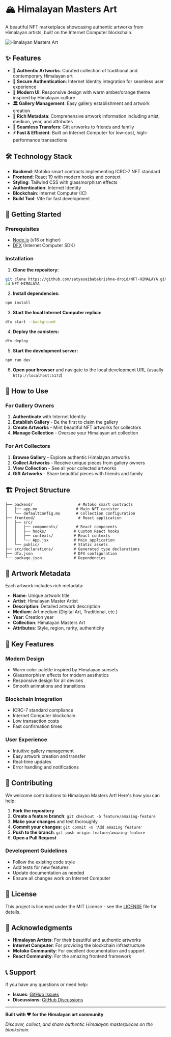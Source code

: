 # 🏔️ Himalayan Masters Art

A beautiful NFT marketplace showcasing authentic artworks from Himalayan artists, built on the Internet Computer blockchain.

![Himalayan Masters Art](https://images.unsplash.com/photo-1541961017774-22349e4a1262?w=800&h=400&fit=crop&crop=center)

## ✨ Features

- **🎨 Authentic Artworks**: Curated collection of traditional and contemporary Himalayan art
- **🔐 Secure Authentication**: Internet Identity integration for seamless user experience
- **📱 Modern UI**: Responsive design with warm amber/orange theme inspired by Himalayan culture
- **🏛️ Gallery Management**: Easy gallery establishment and artwork creation
- **💎 Rich Metadata**: Comprehensive artwork information including artist, medium, year, and attributes
- **🔄 Seamless Transfers**: Gift artworks to friends and family
- **⚡ Fast & Efficient**: Built on Internet Computer for low-cost, high-performance transactions

## 🛠️ Technology Stack

- **Backend**: Motoko smart contracts implementing ICRC-7 NFT standard
- **Frontend**: React 19 with modern hooks and context
- **Styling**: Tailwind CSS with glassmorphism effects
- **Authentication**: Internet Identity
- **Blockchain**: Internet Computer (IC)
- **Build Tool**: Vite for fast development

## 🚀 Getting Started

### Prerequisites

- [Node.js](https://nodejs.org/) (v16 or higher)
- [DFX](https://internetcomputer.org/docs/current/developer-docs/setup/install/) (Internet Computer SDK)

### Installation

1. **Clone the repository:**
```bash
git clone https://github.com/satyasaibabakrishna-droid/NFT-HIMALAYA.git
cd NFT-HIMALAYA
```

2. **Install dependencies:**
```bash
npm install
```

3. **Start the local Internet Computer replica:**
```bash
dfx start --background
```

4. **Deploy the canisters:**
```bash
dfx deploy
```

5. **Start the development server:**
```bash
npm run dev
```

6. **Open your browser** and navigate to the local development URL (usually `http://localhost:5173`)

## 🎯 How to Use

### For Gallery Owners
1. **Authenticate** with Internet Identity
2. **Establish Gallery** - Be the first to claim the gallery
3. **Create Artworks** - Mint beautiful NFT artworks for collectors
4. **Manage Collection** - Oversee your Himalayan art collection

### For Art Collectors
1. **Browse Gallery** - Explore authentic Himalayan artworks
2. **Collect Artworks** - Receive unique pieces from gallery owners
3. **View Collection** - See all your collected artworks
4. **Gift Artworks** - Share beautiful pieces with friends and family

## 🏗️ Project Structure

```
├── backend/                    # Motoko smart contracts
│   ├── app.mo                 # Main NFT canister
│   └── defaultConfig.mo       # Collection configuration
├── frontend/                   # React application
│   ├── src/
│   │   ├── components/        # React components
│   │   ├── hooks/            # Custom React hooks
│   │   ├── contexts/         # React contexts
│   │   └── App.jsx           # Main application
│   └── public/               # Static assets
├── src/declarations/         # Generated type declarations
├── dfx.json                  # DFX configuration
└── package.json              # Dependencies
```

## 🎨 Artwork Metadata

Each artwork includes rich metadata:
- **Name**: Unique artwork title
- **Artist**: Himalayan Master Artist
- **Description**: Detailed artwork description
- **Medium**: Art medium (Digital Art, Traditional, etc.)
- **Year**: Creation year
- **Collection**: Himalayan Masters Art
- **Attributes**: Style, region, rarity, authenticity

## 🌟 Key Features

### Modern Design
- Warm color palette inspired by Himalayan sunsets
- Glassmorphism effects for modern aesthetics
- Responsive design for all devices
- Smooth animations and transitions

### Blockchain Integration
- ICRC-7 standard compliance
- Internet Computer blockchain
- Low transaction costs
- Fast confirmation times

### User Experience
- Intuitive gallery management
- Easy artwork creation and transfer
- Real-time updates
- Error handling and notifications

## 🤝 Contributing

We welcome contributions to Himalayan Masters Art! Here's how you can help:

1. **Fork the repository**
2. **Create a feature branch**: `git checkout -b feature/amazing-feature`
3. **Make your changes** and test thoroughly
4. **Commit your changes**: `git commit -m 'Add amazing feature'`
5. **Push to the branch**: `git push origin feature/amazing-feature`
6. **Open a Pull Request**

### Development Guidelines
- Follow the existing code style
- Add tests for new features
- Update documentation as needed
- Ensure all changes work on Internet Computer

## 📄 License

This project is licensed under the MIT License - see the [LICENSE](LICENSE) file for details.

## 🙏 Acknowledgments

- **Himalayan Artists**: For their beautiful and authentic artworks
- **Internet Computer**: For providing the blockchain infrastructure
- **Motoko Community**: For excellent documentation and support
- **React Community**: For the amazing frontend framework

## 📞 Support

If you have any questions or need help:

- **Issues**: [GitHub Issues](https://github.com/satyasaibabakrishna-droid/NFT-HIMALAYA/issues)
- **Discussions**: [GitHub Discussions](https://github.com/satyasaibabakrishna-droid/NFT-HIMALAYA/discussions)

---

**Built with ❤️ for the Himalayan art community**

*Discover, collect, and share authentic Himalayan masterpieces on the blockchain.*